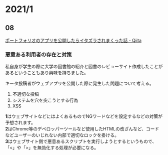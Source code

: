 # 2021/1

## 08
[ポートフォリオのアプリを公開したらイタズラされまくった話 \- Qiita](https://qiita.com/nasuB7373/items/10bebd8e9f0b3331f348)

### 悪意ある利用者の存在と対策
私自身が学生の際に大学の図書館の紹介と図書のレビューサイト作成したことがあるということもあり興味を持ちました。  

キータ投稿者がウェブアプリを公開した際に発生した問題について考える。

1. 不適切な投稿
2. システムを穴を突こうとする行為
3. XSS

**1**はウェブサイトなどにはよくあるものでNGワードなどを設定するなどの対策が予想されます。  
**2**はChrome等のデベロッパーツールなど使用したHTMLの改ざんなど、コードなどユーザーのいじれない内部で適切なロックを掛ける。  
**3**はウェブサイト側で悪意あるスクリプトを実行しようとするというもので、「<」や「>」を無効化する処理が必要になる。